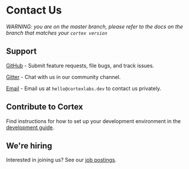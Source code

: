 # Contact Us

_WARNING: you are on the master branch, please refer to the docs on the branch that matches your `cortex version`_

## Support

[GitHub](https://github.com/cortexlabs/cortex/issues) - Submit feature requests, file bugs, and track issues.

[Gitter](https://gitter.im/cortexlabs/cortex) - Chat with us in our community channel.

[Email](mailto:hello@cortexlabs.dev) - Email us at `hello@cortexlabs.dev` to contact us privately.

## Contribute to Cortex

Find instructions for how to set up your development environment in the [development guide](../contributing/development.md).

## We're hiring

Interested in joining us? See our [job postings](https://angel.co/company/cortex-labs-inc/jobs).
